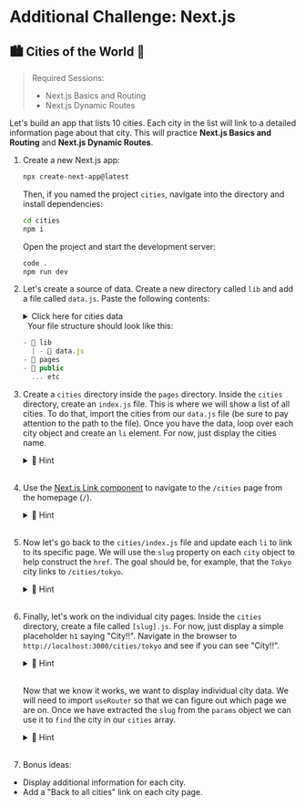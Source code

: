 # Additional Challenge: Next.js

## 🏙️ Cities of the World 🌇

> Required Sessions:
>
> - Next.js Basics and Routing
> - Next.js Dynamic Routes

Let's build an app that lists 10 cities. Each city in the list will link to a detailed information page about that city. This will practice **Next.js Basics and Routing** and **Next.js Dynamic Routes**.

1. Create a new Next.js app:

   ```bash
   npx create-next-app@latest
   ```

   Then, if you named the project `cities`, navigate into the directory and install dependencies:

   ```bash
   cd cities
   npm i
   ```

   Open the project and start the development server:

   ```bash
   code .
   npm run dev
   ```

2. Let's create a source of data. Create a new directory called `lib` and add a file called `data.js`. Paste the following contents:

     <details>
     <summary>Click here for cities data</summary>

   ```js
   export const cities = [
     {
       id: 1,
       name: "Tokyo",
       country: "Japan",
       population: "37 million",
       description:
         "Tokyo is a vibrant metropolis known for its modern technology, traditional culture, and bustling city life.",
       slug: "tokyo",
     },
     {
       id: 2,
       name: "Paris",
       country: "France",
       population: "2.1 million",
       description:
         "Paris, the 'City of Love', is famous for its romantic ambiance, historical landmarks, and world-renowned art and cuisine.",
       slug: "paris",
     },
     {
       id: 3,
       name: "New York City",
       country: "United States",
       population: "8.4 million",
       description:
         "New York City is a global hub of finance, culture, and entertainment, with iconic landmarks like Times Square and the Statue of Liberty.",
       slug: "new-york-city",
     },
     {
       id: 4,
       name: "Rio de Janeiro",
       country: "Brazil",
       population: "6.7 million",
       description:
         "Rio de Janeiro is known for its stunning beaches, lively festivals, and the iconic Christ the Redeemer statue overlooking the city.",
       slug: "rio-de-janeiro",
     },
     {
       id: 5,
       name: "Cairo",
       country: "Egypt",
       population: "9.7 million",
       description:
         "Cairo, a city steeped in history, is home to the ancient Pyramids of Giza and the Sphinx, attracting tourists and archaeologists alike.",
       slug: "cairo",
     },
     {
       id: 6,
       name: "Sydney",
       country: "Australia",
       population: "5.4 million",
       description:
         "Sydney is defined by its iconic Opera House, beautiful harbor, and vibrant cultural scene, making it a major destination in the Southern Hemisphere.",
       slug: "sydney",
     },
     {
       id: 7,
       name: "Istanbul",
       country: "Turkey",
       population: "15.5 million",
       description:
         "Istanbul, straddling two continents, offers a rich blend of cultures, with historic sites like the Hagia Sophia and the Grand Bazaar.",
       slug: "istanbul",
     },
     {
       id: 8,
       name: "Mumbai",
       country: "India",
       population: "20.7 million",
       description:
         "Mumbai, India's largest city, is a bustling financial center and home to the Bollywood film industry, reflecting both tradition and modernity.",
       slug: "mumbai",
     },
     {
       id: 9,
       name: "Cape Town",
       country: "South Africa",
       population: "3.5 million",
       description:
         "Cape Town boasts breathtaking landscapes, including Table Mountain, and offers a mix of cultures, history, and outdoor activities.",
       slug: "cape-town",
     },
     {
       id: 10,
       name: "Buenos Aires",
       country: "Argentina",
       population: "2.9 million",
       description:
         "Buenos Aires is a city known for its tango music, European architecture, and vibrant arts scene.",
       slug: "buenos-aires",
     },
   ];
   ```

     </details>
     &nbsp;
   Your file structure should look like this:

   ```js
   - 📁 lib
     | - 📄 data.js
   - 📁 pages
   - 📁 public
     ... etc
   ```

3. Create a `cities` directory inside the `pages` directory. Inside the `cities` directory, create an `index.js` file. This is where we will show a list of all cities. To do that, import the cities from our `data.js` file (be sure to pay attention to the path to the file).
   Once you have the data, loop over each city object and create an `li` element. For now, just display the cities name.
      <details>
         <summary>🙈 Hint</summary>

   ```js
   import { cities } from "../../lib/data";

   export default function Cities() {
     return (
       <>
         <h1>Cities</h1>
         <ul>
           {cities.map((city) => (
             <li key={city.id}>{city.name}</li>
           ))}
         </ul>
       </>
     );
   }
   ```

      </details>
      &nbsp;

4. Use the [Next.js Link component](https://nextjs.org/docs/pages/api-reference/components/link) to navigate to the `/cities` page from the homepage (`/`).
   <details>
       <summary>🙈 Hint</summary>

   ```js
   import Link from "next/link";

   export default function HomePage() {
     return (
       <div>
         <h1>Welcome to my cities App.</h1>
         <Link href="/cities">Go to cities</Link>
       </div>
     );
   }
   ```

   </details>
   &nbsp;

5. Now let's go back to the `cities/index.js` file and update each `li` to link to its specific page. We will use the `slug` property on each `city` object to help construct the `href`. The goal should be, for example, that the `Tokyo` city links to `/cities/tokyo`.

   <details>
       <summary>🙈 Hint</summary>

   ```js
   import Link from "next/link";
   import { cities } from "../../lib/data";

   export default function Cities() {
     return (
       <>
         <h1>Cities</h1>
         {cities.map((city) => (
           <li key={city.id}>
             <Link href={`cities/${city.slug}`}>{city.name}</Link>
           </li>
         ))}
       </>
     );
   }
   ```

   </details>
   &nbsp;

6. Finally, let's work on the individual city pages. Inside the `cities` directory, create a file called `[slug].js`. For now, just display a simple placeholder `h1` saying "City!!". Navigate in the browser to `http://localhost:3000/cities/tokyo` and see if you can see "City!!".

   <details>
       <summary>🙈 Hint</summary>

   ```js
   import { cities } from "@/lib/data";

   export default function City() {
     return <h1>City!!</h1>;
   }
   ```

   </details>
   &nbsp;

   Now that we know it works, we want to display individual city data. We will need to import `useRouter` so that we can figure out which page we are on. Once we have extracted the `slug` from the `params` object we can use it to `find` the city in our `cities` array.

   <details>
       <summary>🙈 Hint</summary>

   ```js
   import { useRouter } from "next/router";
   import { cities } from "@/lib/data";

   export default function City() {
     const router = useRouter();

     if (!router.query) {
       return null;
     }
     const { slug } = router.query;
     const city = cities.find((city) => city.slug === slug);

     if (!city) {
       return null;
     }

     return (
       <>
         <h1>{city.name}</h1>
         <p>{city.description}</p>
       </>
     );
   }
   ```

   </details>
   &nbsp;

7. Bonus ideas:

- Display additional information for each city.
- Add a "Back to all cities" link on each city page.
